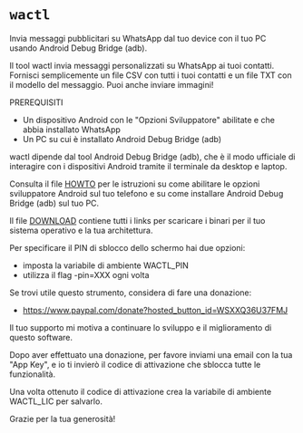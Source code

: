 # `wactl`

Invia messaggi pubblicitari su WhatsApp dal tuo device con il tuo PC usando Android Debug Bridge (adb).

Il tool wactl invia messaggi personalizzati su WhatsApp ai tuoi contatti.
Fornisci semplicemente un file CSV con tutti i tuoi contatti e un file TXT
con il modello del messaggio. Puoi anche inviare immagini!

PREREQUISITI

 * Un dispositivo Android con le "Opzioni Sviluppatore" abilitate
   e che abbia installato WhatsApp
 * Un PC su cui è installato Android Debug Bridge (adb)

wactl dipende dal tool Android Debug Bridge (adb), che è il modo 
ufficiale di interagire con i dispositivi Android tramite il terminale
da desktop e laptop.

Consulta il file [HOWTO](HOWTO_it.md) per le istruzioni su come abilitare
le opzioni sviluppatore Android sul tuo telefono e su come installare
Android Debug Bridge (adb) sul tuo PC.

Il file [DOWNLOAD](DOWNLOAD.md) contiene tutti i links per scaricare i binari
per il tuo sistema operativo e la tua architettura.

Per specificare il PIN di sblocco dello schermo hai due opzioni:

 * imposta la variabile di ambiente WACTL_PIN
 * utilizza il flag -pin=XXX ogni volta

Se trovi utile questo strumento, considera di fare una donazione:

  * https://www.paypal.com/donate?hosted_button_id=WSXXQ36U37FMJ

Il tuo supporto mi motiva a continuare lo sviluppo e il miglioramento 
di questo software.

Dopo aver effettuato una donazione, per favore inviami una email con 
la tua "App Key", e io ti invierò il codice di attivazione che sblocca tutte le 
funzionalità.

Una volta ottenuto il codice di attivazione crea la variabile di ambiente 
WACTL_LIC per salvarlo.

Grazie per la tua generosità!